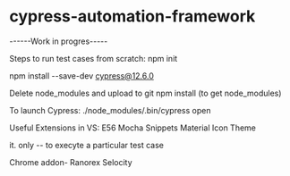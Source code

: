 # cypress-automation-framework

------Work in progres-----

Steps to run test cases from scratch:
npm init

npm install --save-dev cypress@12.6.0

Delete node_modules and upload to git
npm install (to get node_modules)

To launch Cypress:
./node_modules/.bin/cypress open

Useful Extensions in VS:
E56 Mocha Snippets
Material Icon Theme

it. only -- to execyte a particular test case


Chrome addon- Ranorex Selocity
